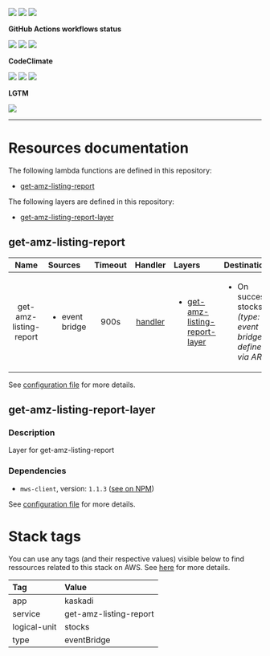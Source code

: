 ![](https://img.shields.io/github/package-json/v/kaskadi/get-amz-listing-report)
![](https://img.shields.io/badge/code--style-standard-blue)
![](https://img.shields.io/github/license/kaskadi/get-amz-listing-report?color=blue)

**GitHub Actions workflows status**

[![](https://img.shields.io/github/workflow/status/kaskadi/get-amz-listing-report/deploy?label=deployed&logo=Amazon%20AWS)](https://github.com/kaskadi/get-amz-listing-report/actions?query=workflow%3Adeploy)
[![](https://img.shields.io/github/workflow/status/kaskadi/get-amz-listing-report/build?label=build&logo=mocha)](https://github.com/kaskadi/get-amz-listing-report/actions?query=workflow%3Abuild)
[![](https://img.shields.io/github/workflow/status/kaskadi/get-amz-listing-report/syntax-check?label=syntax-check&logo=serverless)](https://github.com/kaskadi/get-amz-listing-report/actions?query=workflow%3Asyntax-check)

**CodeClimate**

[![](https://img.shields.io/codeclimate/maintainability/kaskadi/get-amz-listing-report?label=maintainability&logo=Code%20Climate)](https://codeclimate.com/github/kaskadi/get-amz-listing-report)
[![](https://img.shields.io/codeclimate/tech-debt/kaskadi/get-amz-listing-report?label=technical%20debt&logo=Code%20Climate)](https://codeclimate.com/github/kaskadi/get-amz-listing-report)
[![](https://img.shields.io/codeclimate/coverage/kaskadi/get-amz-listing-report?label=test%20coverage&logo=Code%20Climate)](https://codeclimate.com/github/kaskadi/get-amz-listing-report)

**LGTM**

[![](https://img.shields.io/lgtm/grade/javascript/github/kaskadi/get-amz-listing-report?label=code%20quality&logo=LGTM)](https://lgtm.com/projects/g/kaskadi/get-amz-listing-report/?mode=list&logo=LGTM)

<!-- You can add badges inside of this section if you'd like -->

****

<!-- automatically generated documentation will be placed in here -->
# Resources documentation

The following lambda functions are defined in this repository:
- [get-amz-listing-report](#get-amz-listing-report)

The following layers are defined in this repository:
- [get-amz-listing-report-layer](#get-amz-listing-report-layer)

## get-amz-listing-report <a name="get-amz-listing-report"></a>

|          Name          | Sources                        | Timeout |                 Handler                | Layers                                                                          | Destinations                                                                 |
| :--------------------: | :----------------------------- | :-----: | :------------------------------------: | :------------------------------------------------------------------------------ | :--------------------------------------------------------------------------- |
| get-amz-listing-report | <ul><li>event bridge</li></ul> |   900s  | [handler](./get-amz-listing-report.js) | <ul><li>[get-amz-listing-report-layer](#get-amz-listing-report-layer)</li></ul> | <ul><li>On success: stocks _(type: event bridge, defined via ARN)_</li></ul> |

See [configuration file](./serverless.yml) for more details.

## get-amz-listing-report-layer <a name="get-amz-listing-report-layer"></a>

### Description

Layer for get-amz-listing-report

### Dependencies

- `mws-client`, version: `1.1.3` ([see on NPM](https://www.npmjs.com/package/mws-client))

See [configuration file](./serverless.yml) for more details.

# Stack tags

You can use any tags (and their respective values) visible below to find ressources related to this stack on AWS. See [here](https://docs.amazonaws.cn/en_us/AWSCloudFormation/latest/UserGuide/aws-properties-resource-tags.html) for more details.

| Tag          | Value                  |
| :----------- | :--------------------- |
| app          | kaskadi                |
| service      | get-amz-listing-report |
| logical-unit | stocks                 |
| type         | eventBridge            |
<!-- automatically generated documentation will be placed in here -->

<!-- You can customize this template as you'd like! -->
